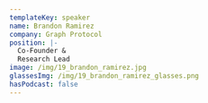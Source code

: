 ```yaml
---
templateKey: speaker
name: Brandon Ramirez
company: Graph Protocol
position: |-
  Co-Founder &  
  Research Lead
image: /img/19_brandon_ramirez.jpg
glassesImg: /img/19_brandon_ramirez_glasses.png
hasPodcast: false
---
```


